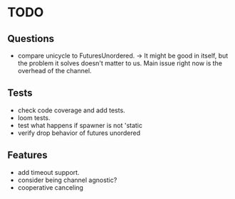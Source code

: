 # TODO

## Questions

- compare unicycle to FuturesUnordered. -> It might be good in itself, but the problem it solves doesn't matter to us. Main issue right now is the overhead of the channel.

## Tests

- check code coverage and add tests.
- loom tests.
- test what happens if spawner is not 'static
- verify drop behavior of futures unordered

## Features

- add timeout support.
- consider being channel agnostic?
- cooperative canceling


